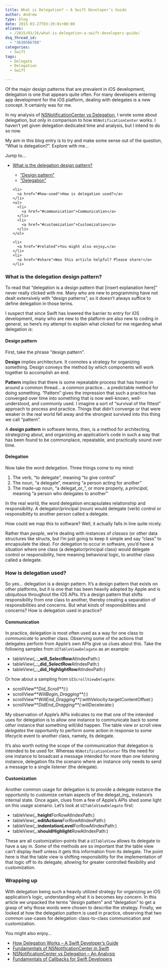 ```yaml
---
title: What is Delegation? – A Swift Developer’s Guide
author: Andrew
type: blog
date: 2015-03-27T03:29:01+00:00
aliases:
  - /2015/03/26/what-is-delegation-a-swift-developers-guide/
dsq_thread_id:
  - "3630506788"
categories:
  - Swift
tags:
  - Delegate
  - Delegation
  - Swift

---
```

Of the major design patterns that are prevalent in iOS development, delegation is one that appears quite often. For many developers entering app development for the iOS platform, dealing with delegates is a new concept. It certainly was for me.

In my analysis of [NSNotificationCenter vs Delegation][1], I wrote some about delegation, but only in comparison to how `NSNotificationCenter` works. I haven&#8217;t yet given delegation dedicated time and analysis, but I intend to do so now.

My aim in this blog entry is to try and make some sense out of the question, &#8220;What is delegation?&#8221;. Explore with me&#8230;

<div class="resources">
  <div class="resources-header">
    Jump to&#8230;
  </div>
  
  <ul class="resources-content">
    <li>
      <a href="#what-is-delegation">What is the delegation design pattern?</a>
    </li>
    <ul>
      <li>
        <a href="#design-pattern">&#8220;Design pattern&#8221;</a>
      </li>
      <li>
        <a href="#delegation">&#8220;Delegation&#8221;</a>
      </li>
    </ul>
    
    <li>
      <a href="#how-used">How is delegation used?</a>
    </li>
    <ul>
      <li>
        <a href="#communication">Communication</a>
      </li>
      <li>
        <a href="#customization">Customization</a>
      </li>
    </ul>
    
    <li>
      <a href="#related">You might also enjoy…</a>
    </li>
    <li>
      <a href="#share">Was this article helpful? Please share!</a>
    </li>
  </ul>
</div>

<a name="what-is-delegation" class="jump-target"></a>

### What is the delegation design pattern?

To read that &#8220;delegation is a design pattern that [insert explanation here]&#8221; never really clicked with me. Many who are new to programming have not dealt extensively with &#8220;design patterns&#8221;, so it doesn&#8217;t always suffice to define delegation in those terms.

I suspect that since Swift has lowered the barrier to entry for iOS development, many who are new to the platform are also new to coding in general, so here&#8217;s my attempt to explain what clicked for me regarding what delegation _is_:

<a name="design-pattern" class="jump-target"></a>

#### Design pattern

First, take the phrase &#8220;design pattern&#8221;.

**Design** implies architecture. It connotes a strategy for organizing something. Design conveys the method by which components will work together to accomplish an end.

**Pattern** implies that there is some repeatable process that has honed in around a common thread&#8230; a common practice&#8230; a predictable method for doing something. &#8220;Pattern&#8221; gives the impression that such a practice has converged over time into something that is now well-known, well-understood, and commonly used. I imagine a sort of &#8220;survival of the fittest&#8221; approach to process and practice. Things that didn&#8217;t converge or that were weaker in the real world fell away and the strongest survived into this thing we call &#8220;pattern&#8221;.

A **design pattern** in software terms, then, is a method for architecting, strategizing about, and organizing an application&#8217;s code in such a way that has been found to be commonplace, repeatable, and practically sound over time.

<a name="delegation" class="jump-target"></a>

#### Delegation

Now take the word delegation. Three things come to my mind:

  1. The verb, &#8220;to delegate&#8221;, meaning &#8220;to give control&#8221;
  2. The noun, &#8220;a delegate&#8221;, meaning &#8220;a person acting for another&#8221;
  3. The made-up noun, &#8220;a delegat_or_&#8220;, or more properly, a _principal_, meaning &#8220;a person who delegates to another&#8221;

In the real world, the word delegation encapsulates relationship and responsibility. A delegator/principal (noun) would delegate (verb) control or responsibility to another person called a delegate.

How could we map this to software? Well, it actually falls in line quite nicely.

Rather than _people_, we&#8217;re dealing with instances of _classes_ (or other data structures like structs, but I&#8217;m just going to keep it simple and say &#8220;class&#8221; to encapsulate the idea). For delegation to occur in software, you&#8217;d have a situation where one class (a delegator/principal class) would delegate control or responsibility, here meaning behavioral logic, to another class called a delegate.

<a name="how-used" class="jump-target"></a>

### How is delegation used?

So yes&#8230; delegation is a design pattern. It&#8217;s a design pattern that exists on other platforms, but it is one that has been heavily adopted by Apple and is ubiquitous throughout the iOS APIs. It&#8217;s a design pattern that shifts responsibility from one class to another, thereby creating a separation of responsibilities and concerns. But what _kinds_ of responsibilities and concerns? How is delegation used in practice?

<a name="communication" class="jump-target"></a>

#### Communication

In practice, delegation is most often used as a way for one class to _communicate_ to another class. Observing some of the actions that delegates perform from Apple&#8217;s own APIs give us clues about this. Take the following samples from `UITableViewDelegate` as an example:

  * tableView(_:**_will_SelectRow**AtIndexPath:)
  * tableView(_:**_did_SelectRow**AtIndexPath:)
  * tableView(_:**_did_HighlightRow**AtIndexPath:)

Or how about a sampling from `UIScrollViewDelegate`:

  * scrollView**_Did_Scroll**(_:)
  * scrollView**_WillBegin_Dragging**(_:)
  * scrollView**_WillEnd_Dragging**(_:withVelocity:targetContentOffset:)
  * scrollView**_DidEnd_Dragging**(_:willDecelerate:)

My observation of Apple&#8217;s APIs indicates to me that one of the intended uses for delegation is to allow one instance to communicate back to some _other_ instance that something will/did happen. The table view or scroll view _delegates_ the opportunity to perform some action in response to some lifecycle event to another class, namely, its delegate.

It&#8217;s also worth noting the scope of the communication that delegation is intended to be used for. Whereas `NSNotificationCenter` fits the need for one instance to broadcast a message intended for more than one listening instance, delegation fits the scenario where an instance only needs to send a message to a single listener (the delegate).

<a name="customization" class="jump-target"></a>

#### Customization

Another common usage for delegation is to provide a delegate instance the opportunity to customize certain aspects of the delegat_ing_ instance&#8217;s internal state. Once again, clues from a few of Apple&#8217;s APIs shed some light on this usage scenario. Let&#8217;s look at `UITableViewDelegate` first:

  * tableView(_:**height**ForRowAtIndexPath:)
  * tableView(_:**editActions**ForRowAtIndexPath:)
  * tableView(_:**indentationLevel**ForRowAtIndexPath:)
  * tableView(_:**shouldHighlight**RowAtIndexPath:)

These are all customization-points that a `UITableView` allows its delegate to have a say in. _Some_ of the methods are so important that the table view can&#8217;t display itself unless it gets this information from its delegate. The point here is that the table view is shifting responsibility for the implementation of that logic off to its delegate, allowing for greater controlled flexibility and customization.

### Wrapping up

With delegation being such a heavily utilized strategy for organizing an iOS application&#8217;s logic, understanding what it is becomes key concern. In this article we unpacked the terms &#8220;design pattern&#8221; and &#8220;delegation&#8221; to get a grasp of why those words were chosen to describe the strategy. Finally, we looked at how the delegation pattern is used in practice, observing that two common use-cases for delegation: class-to-class communication and customization.

<a name="related" class="jump-target"></a>

<div class="resources">
  <div class="resources-header">
    You might also enjoy&#8230;
  </div>
  
  <ul class="resources-content">
    <li>
      <i class="fa fa-angle-right"></i> <a href="http://www.andrewcbancroft.com/2015/04/08/how-delegation-works-a-swift-developer-guide/" title="How Delegation Works – A Swift Developer’s Guide">How Delegation Works – A Swift Developer’s Guide</a>
    </li>
    <li>
      <i class="fa fa-angle-right"></i> <a href="http://www.andrewcbancroft.com/2014/10/08/fundamentals-of-nsnotificationcenter-in-swift/" title="Fundamentals of NSNotificationCenter in Swift">Fundamentals of NSNotificationCenter in Swift</a>
    </li>
    <li>
      <i class="fa fa-angle-right"></i> <a href="http://www.andrewcbancroft.com/2015/02/05/nsnotificationcenter-vs-delegation-analysis/" title="NSNotificationCenter vs Delegation – An Analysis">NSNotificationCenter vs Delegation – An Analysis</a>
    </li>
    <li>
      <i class="fa fa-angle-right"></i> <a href="https://www.andrewcbancroft.com/2016/02/15/fundamentals-of-callbacks-for-swift-developers/" title="Fundamentals of Callbacks for Swift Developers">Fundamentals of Callbacks for Swift Developers</a>
    </li>
  </ul>
</div>

<a name="share" class="jump-target"></a>

 [1]: http://www.andrewcbancroft.com/2015/02/05/nsnotificationcenter-vs-delegation-analysis/ "NSNotificationCenter vs Delegation – An Analysis"